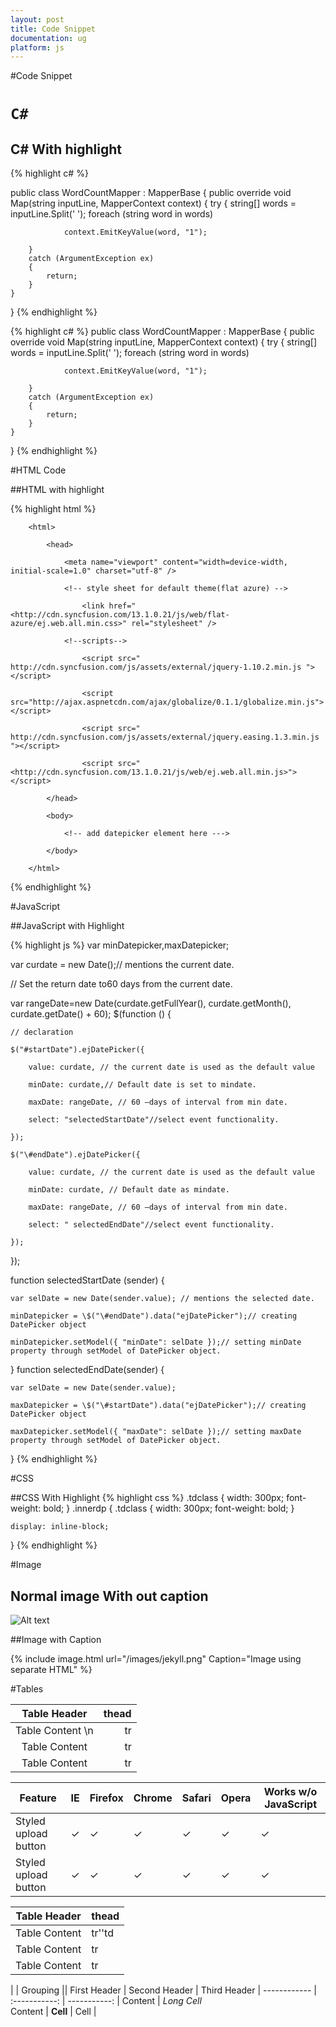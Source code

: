 ```yaml
---
layout: post
title: Code Snippet
documentation: ug
platform: js
---
```


#Code Snippet

# `C#`

## C# With highlight

{% highlight c#  %}

public class WordCountMapper : MapperBase
{
	public override void Map(string inputLine, MapperContext context)
	{
		try
		{
			string[] words = inputLine.Split(' ');
			foreach (string word in words)
			
				context.EmitKeyValue(word, "1");
				
		}
		catch (ArgumentException ex)
		{
			return;
		}
	}
}
{% endhighlight %} 

{% highlight c#  %}
public class WordCountMapper : MapperBase
{
	public override void Map(string inputLine, MapperContext context)
	{
		try
		{
			string[] words = inputLine.Split(' ');
			foreach (string word in words)
			
				context.EmitKeyValue(word, "1");
				
		}
		catch (ArgumentException ex)
		{
			return;
		}
	}
}
{% endhighlight %} 

#HTML Code

##HTML with highlight

{% highlight html  %}
<!DOCTYPE html>

		<html>

			<head>

				<meta name="viewport" content="width=device-width, initial-scale=1.0" charset="utf-8" />

				<!-- style sheet for default theme(flat azure) -->

					<link href="<http://cdn.syncfusion.com/13.1.0.21/js/web/flat-azure/ej.web.all.min.css>" rel="stylesheet" />

				<!--scripts-->
			
					<script src=" http://cdn.syncfusion.com/js/assets/external/jquery-1.10.2.min.js "></script>

					<script src="http://ajax.aspnetcdn.com/ajax/globalize/0.1.1/globalize.min.js"></script>

					<script src=" http://cdn.syncfusion.com/js/assets/external/jquery.easing.1.3.min.js "></script>

					<script src="<http://cdn.syncfusion.com/13.1.0.21/js/web/ej.web.all.min.js>"> </script>

			</head>

			<body>

				<!-- add datepicker element here --->

			</body>

		</html>
{% endhighlight %} 

#JavaScript 

##JavaScript with Highlight

{% highlight js %}
var minDatepicker,maxDatepicker;

var curdate = new Date();// mentions the current date.

// Set the return date to60 days from the current date.

var rangeDate=new Date(curdate.getFullYear(), curdate.getMonth(), curdate.getDate() + 60);
$(function () {

	// declaration

	$("#startDate").ejDatePicker({

		value: curdate, // the current date is used as the default value

		minDate: curdate,// Default date is set to mindate.
		
		maxDate: rangeDate, // 60 –days of interval from min date.

		select: "selectedStartDate"//select event functionality.

	});

	$("\#endDate").ejDatePicker({

		value: curdate, // the current date is used as the default value

		minDate: curdate, // Default date as mindate.

		maxDate: rangeDate, // 60 –days of interval from min date.

		select: " selectedEndDate"//select event functionality.

	});

});

function selectedStartDate (sender) {

	var selDate = new Date(sender.value); // mentions the selected date.

	minDatepicker = \$("\#endDate").data("ejDatePicker");// creating DatePicker object

	minDatepicker.setModel({ "minDate": selDate });// setting minDate property through setModel of DatePicker object.

}
function selectedEndDate(sender) {

	var selDate = new Date(sender.value);

	maxDatepicker = \$("\#startDate").data("ejDatePicker");// creating DatePicker object

	maxDatepicker.setModel({ "maxDate": selDate });// setting maxDate property through setModel of DatePicker object.
}
{% endhighlight %}


#CSS

##CSS With Highlight
{% highlight css %}
.tdclass
{
	width: 300px;
	font-weight: bold;
}
.innerdp
{
	.tdclass
	{
		width: 300px;
		font-weight: bold;
	}

	display: inline-block;
}
{% endhighlight %}
	
#Image

## Normal image With out caption 

![Alt text](/images/jekyll.png "Testing Image Title")

##Image with Caption 

{% include image.html url="/images/jekyll.png" Caption="Image using separate HTML" %}

#Tables


|Table Header|thead|
|:---:|---:|
|Table Content \n |tr|
|Table Content|tr|
|Table Content|tr|


| Feature                                         | IE  | Firefox | Chrome | Safari      | Opera |  Works w/o JavaScript
| ---                                             | --- | ---     | ---    | ---         | ---   |  ---
| Styled upload button                            | ✓   | ✓       | ✓      | ✓           | ✓     |  ✓|
| Styled upload button                            | ✓   | ✓       | ✓      | ✓           | ✓     |  ✓

|Table Header|thead
|---|---
|Table Content|tr'\'td
|Table Content|tr
|Table Content|tr




|             |          Grouping           ||
First Header  | Second Header | Third Header |
 ------------ | :-----------: | -----------: |
Content       |          *Long Cell*        
Content       |   **Cell**    |         Cell |





